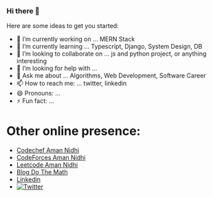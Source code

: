 ### Hi there 👋

<!--
**aman-nidhi/aman-nidhi** is a ✨ _special_ ✨ repository because its `README.md` (this file) appears on your GitHub profile.
-->

Here are some ideas to get you started:

- 🔭 I’m currently working on ... MERN Stack
- 🌱 I’m currently learning ... Typescript, Django, System Design, DB
- 👯 I’m looking to collaborate on ... js and python project, or anything interesting
- 🤔 I’m looking for help with ... 
- 💬 Ask me about ... Algorithms, Web Development, Software Career
- 📫 How to reach me: ... twitter, linkedin
- 😄 Pronouns: ... 
- ⚡ Fun fact: ... 


# Other online presence:
  - [Codechef Aman Nidhi](https://www.codechef.com/users/skyhavoc) 
  - [CodeForces  Aman Nidhi](https://codeforces.com/profile/skyhavoc) 
  - [Leetcode  Aman Nidhi](https://leetcode.com/skyhavoc/) 
  - [Blog Do The Math](https://medium.com/do-the-math/)
  - [Linkedin](https://www.linkedin.com/in/aman-nidhi/)
  - [![Twitter](https://img.shields.io/twitter/url/https/twitter.com/aman__nidhi.svg?style=social&label=Follow%20aman__nidhi)](https://twitter.com/aman__nidhi)
